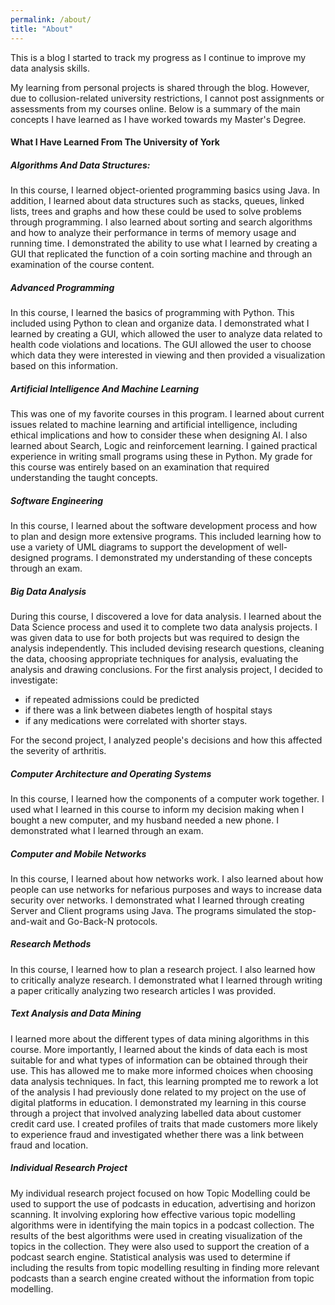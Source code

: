 ```yaml
---
permalink: /about/
title: "About"
---
```

This is a blog I started to track my progress as I continue to improve my data analysis skills. 

My learning from personal projects is shared through the blog. However, due to collusion-related university restrictions, I cannot post assignments or assessments from my courses online. Below is a summary of the main concepts I have learned as I have worked towards my Master's Degree.

#### What I Have Learned From The University of York

##### Algorithms And Data Structures: 

In this course, I learned object-oriented programming basics using Java. In addition, I learned about data structures such as stacks, queues, linked lists, trees and graphs and how these could be used to solve problems through programming. I also learned about sorting and search algorithms and how to analyze their performance in terms of memory usage and running time. I demonstrated the ability to use what I learned by creating a GUI that replicated the function of a coin sorting machine and through an examination of the course content.

##### Advanced Programming

In this course, I learned the basics of programming with Python. This included using Python to clean and organize data. I demonstrated what I learned by creating a GUI, which allowed the user to analyze data related to health code violations and locations. The GUI allowed the user to choose which data they were interested in viewing and then provided a visualization based on this information.

##### Artificial Intelligence And Machine Learning

This was one of my favorite courses in this program. I learned about current issues related to machine learning and artificial intelligence, including ethical implications and how to consider these when designing AI. I also learned about Search, Logic and reinforcement learning. I gained practical experience in writing small programs using these in Python. My grade for this course was entirely based on an examination that required understanding the taught concepts.

##### Software Engineering

In this course, I learned about the software development process and how to plan and design more extensive programs. This included learning how to use a variety of UML diagrams to support the development of well-designed programs. I demonstrated my understanding of these concepts through an exam.

##### Big Data Analysis

During this course, I discovered a love for data analysis. I learned about the Data Science process and used it to complete two data analysis projects. I was given data to use for both projects but was required to design the analysis independently. This included devising research questions, cleaning the data, choosing appropriate techniques for analysis, evaluating the analysis and drawing conclusions. For the first analysis project, I decided to investigate:

*  if repeated admissions could be predicted
* if there was a link between diabetes length of hospital stays 
* if any medications were correlated with shorter stays. 

For the second project, I analyzed people's decisions and how this affected the severity of arthritis.

##### Computer Architecture and Operating Systems

In this course, I learned how the components of a computer work together. I used what I learned in this course to inform my decision making when I bought a new computer, and my husband needed a new phone. I demonstrated what I learned through an exam.

##### Computer and Mobile Networks

In this course, I learned about how networks work. I also learned about how people can use networks for nefarious purposes and ways to increase data security over networks. I demonstrated what I learned through creating Server and Client programs using Java. The programs simulated the stop-and-wait and Go-Back-N protocols.

##### Research Methods

In this course, I learned how to plan a research project. I also learned how to critically analyze research. I demonstrated what I learned through writing a paper critically analyzing two research articles I was provided.

##### Text Analysis and Data Mining

I learned more about the different types of data mining algorithms in this course. More importantly, I learned about the kinds of data each is most suitable for and what types of information can be obtained through their use. This has allowed me to make more informed choices when choosing data analysis techniques. In fact, this learning prompted me to rework a lot of the analysis I had previously done related to my project on the use of digital platforms in education. I demonstrated my learning in this course through a project that involved analyzing labelled data about customer credit card use. I created profiles of traits that made customers more likely to experience fraud and investigated whether there was a link between fraud and location.


##### Individual Research Project

My individual research project focused on how Topic Modelling could be used to support the use of podcasts in education, advertising and horizon scanning. It involving exploring how effective various topic modelling algorithms were in identifying the main topics in a podcast collection. The results of the best algorithms were used in creating visualization of the topics in the collection. They were also used to support the creation of a podcast search engine. Statistical analysis was used to determine if including the results from topic modelling resulting in finding more relevant podcasts than a search engine created without the information from topic modelling.



